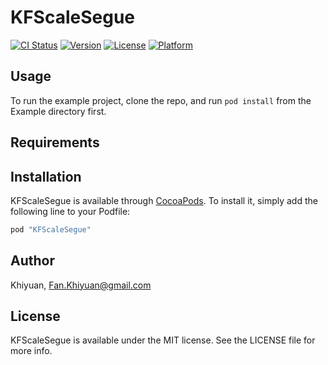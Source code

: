 # KFScaleSegue

[![CI Status](http://img.shields.io/travis/Khiyuan/KFScaleSegue.svg?style=flat)](https://travis-ci.org/Khiyuan/KFScaleSegue)
[![Version](https://img.shields.io/cocoapods/v/KFScaleSegue.svg?style=flat)](http://cocoapods.org/pods/KFScaleSegue)
[![License](https://img.shields.io/cocoapods/l/KFScaleSegue.svg?style=flat)](http://cocoapods.org/pods/KFScaleSegue)
[![Platform](https://img.shields.io/cocoapods/p/KFScaleSegue.svg?style=flat)](http://cocoapods.org/pods/KFScaleSegue)

## Usage

To run the example project, clone the repo, and run `pod install` from the Example directory first.

## Requirements

## Installation

KFScaleSegue is available through [CocoaPods](http://cocoapods.org). To install
it, simply add the following line to your Podfile:

```ruby
pod "KFScaleSegue"
```

## Author

Khiyuan, Fan.Khiyuan@gmail.com

## License

KFScaleSegue is available under the MIT license. See the LICENSE file for more info.

